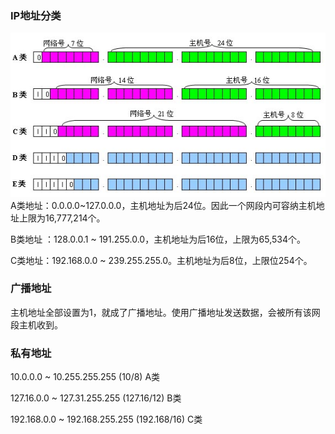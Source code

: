 ### IP地址分类

![IP地址分类](../images/ip_kinds.png)
A类地址：0.0.0.0~127.0.0.0，主机地址为后24位。因此一个网段内可容纳主机地址上限为16,777,214个。

B类地址 ：128.0.0.1 ~ 191.255.0.0，主机地址为后16位，上限为65,534个。

C类地址：192.168.0.0 ~ 239.255.255.0。主机地址为后8位，上限位254个。

### 广播地址

主机地址全部设置为1，就成了广播地址。使用广播地址发送数据，会被所有该网段主机收到。


### 私有地址

10.0.0.0    ~ 10.255.255.255  (10/8)       A类

127.16.0.0  ~ 127.31.255.255  (127.16/12)  B类

192.168.0.0 ~ 192.168.255.255 (192.168/16) C类

